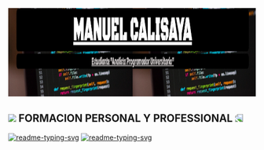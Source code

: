 <img src="Portada.png" alt="Texto Alternativo" width="200%" height="180" />
<h2>
<img src="https://media.giphy.com/media/1uoimlAhEqR8I/giphy.gif" height="30" /> FORMACION PERSONAL Y PROFESSIONAL
<img style="transform:scaleX(-1);" src="https://media.giphy.com/media/1uoimlAhEqR8I/giphy.gif" height="30" /></h2>

<p align="left">
  <a href="https://github.com/Calisaya-Manu/Analista-Programador-Universitario.git"><img width="350" src="https://github-readme-stats.vercel.app/api/pin/?username=Calisaya-Manu&repo=Analista-Programador-Universitario&theme=react&bg_color=000000&title_color=FFFF00&icon_color=AA00FF&hide_border=true&show_icons=false" alt="readme-typing-svg"></a>
  <a href="https://github.com/Calisaya-Manu/Cajero-de-Super-e-Hiper-Mercado.git"><img width="350" src="https://github-readme-stats.vercel.app/api/pin/?username=Calisaya-Manu&repo=Cajero-de-Super-e-Hiper-Mercado&theme=react&bg_color=000000&title_color=FFFF00&icon_color=AA00FF&hide_border=true&show_icons=false" alt="readme-typing-svg"></a>
</p>
